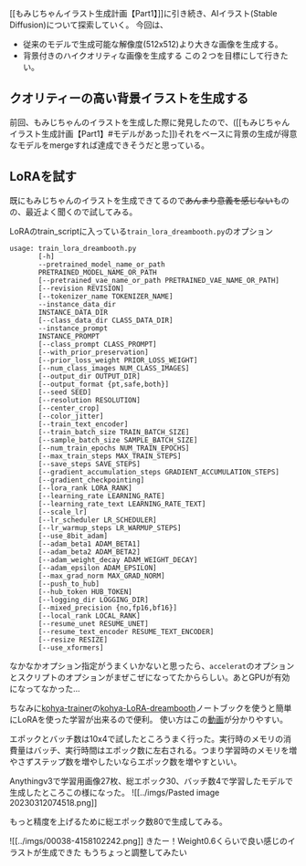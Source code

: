[[もみじちゃんイラスト生成計画【Part1】]]に引き続き、AIイラスト(Stable Diffusion)について探索していく。
今回は、
- 従来のモデルで生成可能な解像度(512x512)より大きな画像を生成する。
- 背景付きのハイクオリティな画像を生成する
この２つを目標にして行きたい。

## クオリティーの高い背景イラストを生成する
前回、もみじちゃんのイラストを生成した際に発見したので、([[もみじちゃんイラスト生成計画【Part1】#モデルがあった]])それをベースに背景の生成が得意なモデルをmergeすれば達成できそうだと思っている。

## LoRAを試す
既にもみじちゃんのイラストを生成できてるので~~あんまり意義を感じない~~ものの、最近よく聞くので試してみる。

LoRAのtrain_scriptに入っている`train_lora_dreambooth.py`のオプション
```
usage: train_lora_dreambooth.py
       [-h]
       --pretrained_model_name_or_path
       PRETRAINED_MODEL_NAME_OR_PATH
       [--pretrained_vae_name_or_path PRETRAINED_VAE_NAME_OR_PATH]
       [--revision REVISION]
       [--tokenizer_name TOKENIZER_NAME]
       --instance_data_dir
       INSTANCE_DATA_DIR
       [--class_data_dir CLASS_DATA_DIR]
       --instance_prompt
       INSTANCE_PROMPT
       [--class_prompt CLASS_PROMPT]
       [--with_prior_preservation]
       [--prior_loss_weight PRIOR_LOSS_WEIGHT]
       [--num_class_images NUM_CLASS_IMAGES]
       [--output_dir OUTPUT_DIR]
       [--output_format {pt,safe,both}]
       [--seed SEED]
       [--resolution RESOLUTION]
       [--center_crop]
       [--color_jitter]
       [--train_text_encoder]
       [--train_batch_size TRAIN_BATCH_SIZE]
       [--sample_batch_size SAMPLE_BATCH_SIZE]
       [--num_train_epochs NUM_TRAIN_EPOCHS]
       [--max_train_steps MAX_TRAIN_STEPS]
       [--save_steps SAVE_STEPS]
       [--gradient_accumulation_steps GRADIENT_ACCUMULATION_STEPS]
       [--gradient_checkpointing]
       [--lora_rank LORA_RANK]
       [--learning_rate LEARNING_RATE]
       [--learning_rate_text LEARNING_RATE_TEXT]
       [--scale_lr]
       [--lr_scheduler LR_SCHEDULER]
       [--lr_warmup_steps LR_WARMUP_STEPS]
       [--use_8bit_adam]
       [--adam_beta1 ADAM_BETA1]
       [--adam_beta2 ADAM_BETA2]
       [--adam_weight_decay ADAM_WEIGHT_DECAY]
       [--adam_epsilon ADAM_EPSILON]
       [--max_grad_norm MAX_GRAD_NORM]
       [--push_to_hub]
       [--hub_token HUB_TOKEN]
       [--logging_dir LOGGING_DIR]
       [--mixed_precision {no,fp16,bf16}]
       [--local_rank LOCAL_RANK]
       [--resume_unet RESUME_UNET]
       [--resume_text_encoder RESUME_TEXT_ENCODER]
       [--resize RESIZE]
       [--use_xformers]
```

なかなかオプション指定がうまくいかないと思ったら、`accelerat`のオプションとスクリプトのオプションがまぜこぜになってたかららしい。あとGPUが有効になってなかった...

ちなみに[kohya-trainer](https://github.com/Linaqruf/kohya-trainer)の[kohya-LoRA-dreambooth](https://colab.research.google.com/github/Linaqruf/kohya-trainer/blob/main/kohya-LoRA-dreambooth.ipynb)ノートブックを使うと簡単にLoRAを使った学習が出来るので便利。
使い方はこの[動画](https://www.youtube.com/watch?v=OzDW0_sCwEw)が分かりやすい。

エポックとバッチ数は10x4で試したところうまく行った。実行時のメモリの消費量はバッチ、実行時間はエポック数に左右される。つまり学習時のメモリを増やさずステップ数を増やしたいならエポック数を増やすといい。

Anythingv3で学習用画像27枚、総エポック30、バッチ数4で学習したモデルで生成したところこの様になった。
![[../imgs/Pasted image 20230312074518.png]]

もっと精度を上げるために総エポック数80で生成してみる。


![[../imgs/00038-4158102242.png]]
きたー！Weight0.6くらいで良い感じのイラストが生成できた
もうちょっと調整してみたい